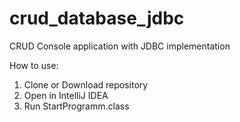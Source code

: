 # crud_database_jdbc

CRUD Console application with JDBC implementation

How to use:

1. Clone or Download repository
2. Open in IntelliJ IDEA
3. Run StartProgramm.class

